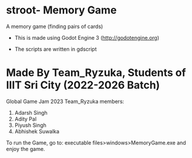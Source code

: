 # stroot- Memory Game

A memory game (finding pairs of cards)

- This is made using Godot Engine 3 (http://godotengine.org)

- The scripts are written in gdscript

# Made By Team_Ryzuka, Students of IIIT Sri City (2022-2026 Batch) 
Global Game Jam 2023
Team_Ryzuka members:
1. Adarsh Singh 
2. Adity Pal
3. Piyush Singh
4. Abhishek Suwalka

To run the Game, go to: executable files>windows>MemoryGame.exe and enjoy the game.




